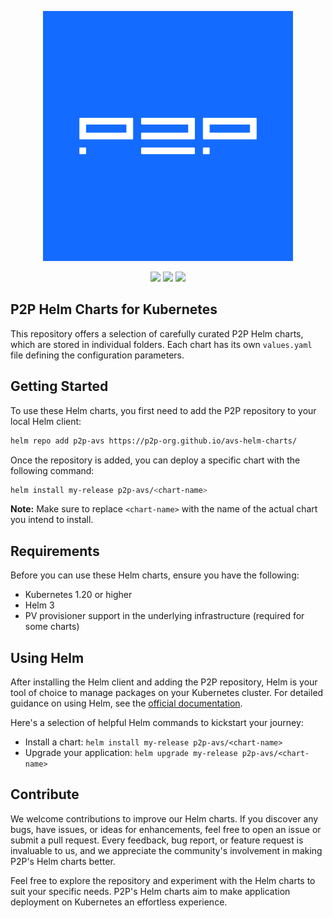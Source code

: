 <p align="center">
    <img width="400px" height=auto src="https://raw.githubusercontent.com/p2p-org/eigenlayer-operator/main/logo.png" />
</p>

<p align="center">
    <a href="https://x.com/P2Pvalidator"><img src="https://badgen.net/badge/twitter/@P2Pvalidator/1DA1F2?icon&label" /></a>
    <a href="https://github.com/p2p-org/avs-helm-charts"><img src="https://badgen.net/github/stars/p2p-org/avs-helm-charts?icon=github" /></a>
    <a href="https://github.com/p2p-org/avs-helm-charts"><img src="https://badgen.net/github/forks/p2p-org/avs-helm-charts?icon=github" /></a>
</p>

## P2P Helm Charts for Kubernetes

This repository offers a selection of carefully curated P2P Helm charts, which are stored in individual folders. Each chart has its own `values.yaml` file defining the configuration parameters.

## Getting Started

To use these Helm charts, you first need to add the P2P repository to your local Helm client:

```bash
helm repo add p2p-avs https://p2p-org.github.io/avs-helm-charts/
```

Once the repository is added, you can deploy a specific chart with the following command:

```bash
helm install my-release p2p-avs/<chart-name>
```

**Note:** Make sure to replace `<chart-name>` with the name of the actual chart you intend to install.

## Requirements

Before you can use these Helm charts, ensure you have the following:

* Kubernetes 1.20 or higher
* Helm 3
* PV provisioner support in the underlying infrastructure (required for some charts)

## Using Helm

After installing the Helm client and adding the P2P repository, Helm is your tool of choice to manage packages on your Kubernetes cluster. For detailed guidance on using Helm, see the [official documentation](https://helm.sh/docs/intro/using_helm/).

Here's a selection of helpful Helm commands to kickstart your journey:

* Install a chart: `helm install my-release p2p-avs/<chart-name>`
* Upgrade your application: `helm upgrade my-release p2p-avs/<chart-name>`

## Contribute

We welcome contributions to improve our Helm charts. If you discover any bugs, have issues, or ideas for enhancements, feel free to open an issue or submit a pull request. Every feedback, bug report, or feature request is invaluable to us, and we appreciate the community's involvement in making P2P's Helm charts better.

Feel free to explore the repository and experiment with the Helm charts to suit your specific needs. P2P's Helm charts aim to make application deployment on Kubernetes an effortless experience.
